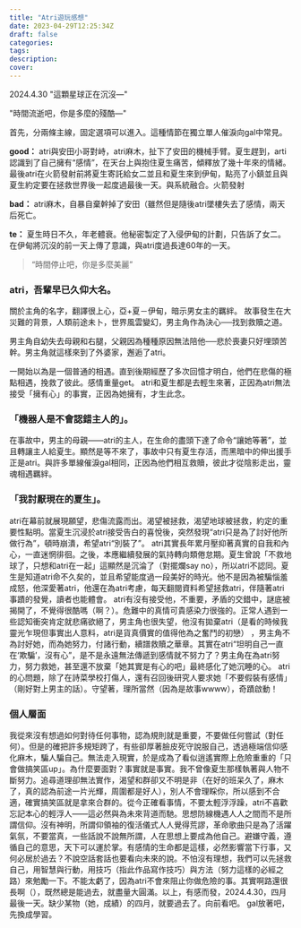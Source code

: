 ```yaml
---
title: "Atri遊玩感想"
date: 2023-04-29T12:25:34Z
draft: false
categories:
tags:
description: 
cover: 
---
```

2024.4.30
"這顆星球正在沉沒—"

"時間流逝吧，你是多麼的殘酷—"

首先，分兩條主線，固定選項可以進入。這種情節在獨立單人催淚向gal中常見。

**good：**
atri與安田小哥對峙，atri麻木，扯下了安田的機械手臂。夏生趕到，arti認識到了自己擁有“感情”，在天台上與抱住夏生痛苦，傾釋放了幾十年來的情緒。最後atri在火箭發射前將夏生寄託給女二並且和夏生來到伊甸，點亮了小鎮並且與夏生約定要在拯救世界後一起度過最後一天。與系統融合。火箭發射

**bad：**
atri麻木，自暴自棄幹掉了安田（雖然但是隨後atri墜樓失去了感情，兩天后死亡。

**te：**
夏生時日不久，年老體衰。他秘密製定了入侵伊甸的計劃，只告訴了女二。在伊甸將沉沒的前一天上傳了意識，與atri度過長達60年的一天。

> “時間停止吧，你是多麼美麗”

### atri，吾輩早已久仰大名。
關於主角的名字，翻譯很上心，亞+夏－伊甸，暗示男女主的羈絆。
故事發生在大災難的背景，人類前途未卜，世界風雲變幻，男主角作為決心──找到救贖之道。

男主角自幼失去母親和右腿，父親因為種種原因無法陪他──悲於喪妻只好埋頭苦幹。男主角就這樣來到了外婆家，邂逅了atri。

一開始以為是一個普通的相遇。直到後期經歷了多次回憶才明白，他們在悲傷的極點相遇，挽救了彼此。感情重量get。 atri和夏生都是去輕生來著，正因為atri無法接受「擁有心」的事實，正因為她擁有，才生此念。

### 「機器人是不會認錯主人的」。
在事故中，男主的母親——atri的主人，在生命的盡頭下達了命令“讓她等著”，並且轉讓主人給夏生。顯然是等不來了，事故中只有夏生存活，而黑暗中的伸出援手正是atri。與許多單線催淚gal相同，正因為他們相互救贖，彼此才從陰影走出，靈魂相遇羈絆。

### 「我討厭現在的夏生」。
atri在幕前就展現願望，悲傷流露而出。渴望被拯救，渴望地球被拯救，約定的重要性點明。當夏生沉浸於atri接受告白的喜悅後，突然發現“atri只是為了討好他所做行為”，頓時崩潰，希望atri“別裝了”。 atri其實長年累月壓抑著真實的自我和內心，一直迷惘徘徊。之後，本應繼續發展的氣持轉向類倦怠期。夏生曾說「不救地球了，只想和atri在一起」這顯然是沉淪了（對擺爛say no），所以atri不認同。夏生是知道atri命不久矣的，並且希望能度過一段美好的時光。他不是因為被騙惱羞成怒，他深愛著atri，他還在為atri考慮，每天翻閱資料希望拯救atri，伴隨著atri事蹟的發覺，讀者也能體會。 atri有沒有接受他，不重要，矛盾的交錯中，謎底被揭開了，不覺得很酷嗎（啊？）。危難中的真情可貴感染力很強的。正常人遇到一些認知衝突肯定就悲痛欲絕了，男主角也很失望，他沒有拋棄atri（是看的時候我靈光乍現但事實出人意料，atri是貨真價實的值得他為之奮鬥的初戀） ，男主角不為討好她，而為她努力，付諸行動，續譜救贖之華章。其實在atri“坦明自己一直在‘欺騙’，沒有心”，是不是永遠無法傳遞到感情就不努力了？男主角在為atri努力，努力救她，甚至還不放棄「她其實是有心的吧」最終感化了她沉睡的心。 atri的心問題，除了在詩菜學校打傷人，還有召回後研究人要求她「不要假裝有感情」（剛好對上男主的話）。守望著，理所當然（因為是故事wwww），奇蹟啟動！

### 個人層面
我從來沒有想過如何對待任何事物，認為規則就是重要，不要做任何嘗試（對任何）。但是的確把許多規矩跨了，有些卻厚著臉皮死守說服自己，透過極端信仰感化麻木，騙人騙自己。無法走入現實，於是成為了看似逍遙實際上危險重重的「只會做搞笑區up」。為什麼要面對？事實就是事實。我不曾像夏生那樣執著與人物不斷努力。追尋道理卻無法實作，渴望和群卻又不明是非（在好的班呆久了，麻木了，真的認為前途一片光輝，周圍都是好人），別人不會理睬你，所以感到不合適，確實搞笑區就是拿來合群的。從今正確看事情，不要太輕浮浮躁，atri不喜歡忘記本心的輕浮人——這必然與為未來背道而馳。思想防線機遇人人之間而不是所謂信仰。沒有神明，所謂仰領袖的復活儀式人人覺得荒謬，革命歌曲只是為了活躍氣氛，不要當真，一些話說不說無所謂，人在思想上要成為他自己。避嫌守義，遵循自己的意思，天下可以運於掌。有感情的生命都是這樣，必然影響當下行事，又何必居於過去？不說空話套話也要看向未來的說。不怕沒有理想，我們可以先拯救自己，用智慧與行動，用技巧（指此作品寫作技巧）與方法（努力這樣的必經之路）來勉勵一下。不能太虧了，因為atri不會來阻止你做危險的事。其實啊路還很長啊（），既然總是能過去，就盡量大圓滿。以上，有感而發，2024.4.30，四月最後一天。缺少某物（她，成績）的四月，就要過去了。向前看吧。 gal放著吧，先換成學習。